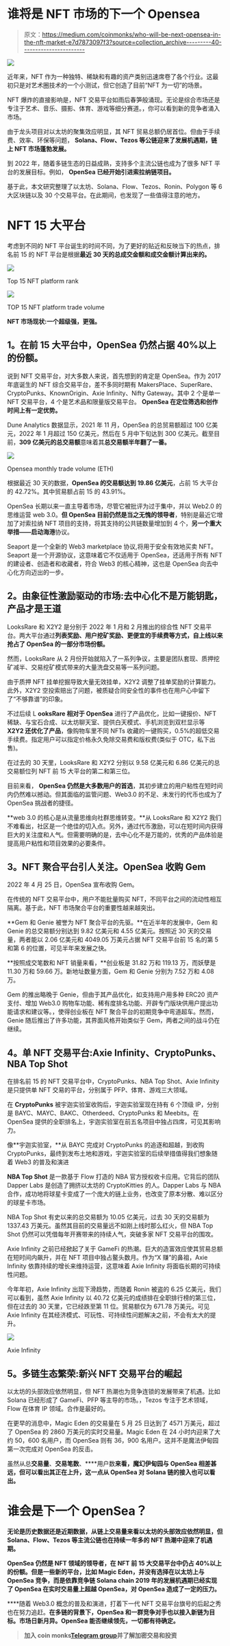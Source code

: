 # 谁将是 NFT 市场的下一个 Opensea

> 原文：<https://medium.com/coinmonks/who-will-be-next-opensea-in-the-nft-market-e7d7873097f3?source=collection_archive---------40----------------------->

![](img/050db07ef51f647eed5616be76accffb.png)

近年来，NFT 作为一种独特、稀缺和有趣的资产类别迅速席卷了各个行业。这最初只是对艺术圈技术的一个小测试，但它创造了目前“NFT 为一切”的场景。

NFT 爆炸的直接影响是，NFT 交易平台如雨后春笋般涌现。无论是综合市场还是专注于艺术、音乐、摄影、体育、游戏等细分赛道。，你可以看到新的竞争者涌入市场。

由于龙头项目对以太坊的聚集效应明显，其 NFT 贸易总额仍居首位。但由于手续费、效率、环保等问题， **Solana、Flow、Tezos 等公链迎来了发展机遇期，链上 NFT 市场蓬勃发展。**

到 2022 年，随着多链生态的日益成熟，支持多个主流公链也成为了很多 NFT 平台的发展目标。例如， **OpenSea 已经开始引进索拉纳链项目。**

基于此，本文研究整理了以太坊、Solana、Flow、Tezos、Ronin、Polygon 等 6 大区块链以及 30 个交易平台。在此期间，也发现了一些值得注意的地方。

# **NFT 15 大平台**

考虑到不同的 NFT 平台诞生的时间不同，为了更好的贴近和反映当下的热点，排名前 15 的 NFT 平台是根据**最近 30 天的总成交金额和成交金额计算出来的。**

![](img/88cedb8e31d10ddb66e0cb9d5aed29cc.png)

Top 15 NFT platform rank

![](img/185a0bcb70669f42d12b8def9258ec93.png)

TOP 15 NFT platform trade volume

**NFT 市场现状:一个超级强，更强。**

## **1。在前 15 大平台中，OpenSea 仍然占据 40%以上的份额。**

说到 NFT 交易平台，对大多数人来说，首先想到的肯定是 OpenSea。作为 2017 年底诞生的 NFT 综合交易平台，差不多同时期有 MakersPlace、SuperRare、CryptoPunks、KnownOrigin、Axie Infinity、Nifty Gateway。其中 2 个是单一 NFT 交易平台，4 个是艺术品和限量版交易平台。 **OpenSea 在定位筛选和创作时间上有一定优势。**

Dune Analytics 数据显示，2021 年 11 月，OpenSea 的总贸易额超过 100 亿美元，2022 年 1 月超过 150 亿美元，然后在 5 月中下旬达到 300 亿美元。截至目前，**309 亿美元的总交易额**意味着其**总交易额半年翻了一番。**

![](img/52d2bdfd0394128206458860bd5c5fc3.png)

Opensea monthly trade volume (ETH)

根据最近 30 天的数据，**OpenSea 的交易额达到 19.86 亿美元**，占前 15 大平台的 42.72%。其中贸易额占前 15 的 43.91%。

OpenSea 长期以来一直主导着市场，尽管它被批评为过于集中，并以 Web2.0 的思维运营 web 3.0。**但 OpenSea 目前仍然是当之无愧的领导者**，特别是最近它增加了对索拉纳 NFT 项目的支持，将其支持的公共链数量增加到 4 个，**另一个重大举措——启动海港**协议。

Seaport 是一个全新的 Web3 marketplace 协议,将用于安全有效地买卖 NFT。Seaport 是一个开源协议，这意味着它不仅适用于 OpenSea，还适用于所有 NFT 的建设者、创造者和收藏者，符合 Web3 的核心精神，这也是 OpenSea 向去中心化方向迈出的一步。

## **2。由象征性激励驱动的市场:去中心化不是万能钥匙，产品才是王道**

LooksRare 和 X2Y2 是分别于 2022 年 1 月和 2 月推出的综合性 NFT 交易平台。两大平台通过**列表奖励、用户挖矿奖励、更便宜的手续费等方式，自上线以来抢占了 OpenSea 的一部分市场份额。**

然而，LooksRare 从 2 月份开始就陷入了一系列争议，主要是团队套现、质押挖矿减半、交易挖矿模式带来的大量洗盘交易等一系列问题。

由于质押 NFT 挂单挖掘导致大量无效挂单，X2Y2 调整了挂单奖励的计算能力。此外，X2Y2 空投索赔出了问题，被质疑合同安全性的事件也在用户心中留下了“不够靠谱”的印象。

不过后续 L **ooksRare 相对于 OpenSea** 进行了产品优化，比如一键报价、NFT 稀缺、与宝石合成、以太坊聊天室、提供白天模式、手机浏览到双栏显示等 **X2Y2 还优化了产品**，像购物车里不同 NFTs 收藏的一键购买，0.5%的超低交易手续费。指定用户可以指定价格永久免除交易费和版权费(类似于 OTC，私下出售)。

在过去的 30 天里，LooksRare 和 X2Y2 分别以 9.58 亿美元和 6.86 亿美元的总交易额位列 NFT 前 15 大平台的第二和第三位。

目前来看， **OpenSea 仍然是大多数用户的首选**，其初步建立的用户粘性在短时间内仍然难以撼动。但其面临的监管问题、Web3.0 的不足、未发行的代币也成为了 OpenSea 挑战者的捷径。

**web 3.0 的核心是从流量思维向社群思维转变。**从 LooksRare 和 X2Y2 我们不难看出，社区是一个绝佳的切入点。另外，通过代币激励，可以在短时间内获得巨大的关注度和人气。但需要明确的是，去中心化不是万能的，优秀的产品体验是提高用户粘性和项目效果的必要条件。

## **3。NFT 聚合平台引人关注。OpenSea 收购 Gem**

2022 年 4 月 25 日，OpenSea 宣布收购 Gem。

在传统的 NFT 交易平台中，用户不能批量购买 NFT，不同平台之间的流动性相互隔离。基于此，NFT 市场聚合平台的重要性越来越突出。

**Gem 和 Genie 被誉为 NFT 聚合平台的先驱。**在近半年的发展中，Gem 和 Genie 的总交易额分别达到 9.82 亿美元和 4.55 亿美元。按照近 30 天的交易量，两者能以 2.06 亿美元和 4049.05 万美元占据 NFT 交易平台前 15 名的第 5 和第 6 的位置，可见半年来发展之快。

**按照成交笔数和 NFT 销量来看，**创业板是 31.82 万和 119.13 万，而妖孽是 11.30 万和 59.66 万。新地址数量方面，Gem 和 Genie 分别为 7.52 万和 4.08 万。

Gem 的推出略晚于 Genie，但由于其产品优化，如支持用户用多种 ERC20 资产支付、增加 Web3.0 购物车功能、稀有度排名功能、开辟专门版块供用户提出功能请求和建议等。，使得创业板在 NFT 聚合平台的初期竞争中弯道超车。然而，Genie 随后推出了许多功能，其界面风格开始类似于 Gem，两者之间的战斗仍在继续。

## **4。单 NFT 交易平台:Axie Infinity、CryptoPunks、NBA Top Shot**

在排名前 15 的 NFT 交易平台中，CryptoPunks、NBA Top Shot、Axie Infinity 是只提供单 NFT 交易的平台，分别属于 PFP、体育、游戏三大领域。

在 **CryptoPunks** 被宇迦实验室收购后，宇迦实验室现在持有 6 个顶级 IP，分别是 BAYC、MAYC、BAKC、Otherdeed、CryptoPunks 和 Meebits。在 OpenSea 提供的全职排名上，宇迦实验室在前五名项目中独占四席，可见其影响力。

像**宇迦实验室，**从 BAYC 完成对 CryptoPunks 的追逐和超越，到收购 CryptoPunks，最终到发布土地和游戏，宇迦实验室的后续举措值得我们想象随着 Web3 的普及和演进

**NBA Top Shot** 是一款基于 Flow 打造的 NBA 官方授权收卡应用。它背后的团队 Dapper Labs 是创造了拥挤以太坊的 CryptoKitties 的人。Dapper Labs 与 NBA 合作，成功地将球星卡变成了一个庞大的链上业务，也改变了原本分散、难以区分的球星卡市场。

NBA Top Shot 有史以来的总交易额为 10.05 亿美元，过去 30 天的交易额为 1337.43 万美元。虽然其目前的交易量远不如刚上线时那么红火，但 NBA Top Shot 仍然可以凭借每年开赛带来的持续人气，突破多家 NFT 交易平台的围攻。

Axie Infinity 之前已经掀起了关于 GameFi 的热潮。巨大的造富效应使其贸易总额在短时间内飙升，并在 NFT 项目中独占鳌头数月。作为“X 赚”的鼻祖，Axie Infinity 依靠持续的增长来维持运营，这意味着 Axie Infinity 将面临长期的可持续性问题。

今年年初，Axie Infinity 出现下滑趋势，而随着 Ronin 被盗的 6.25 亿美元，我们可以看到，虽然 Axie Infinity 以 40.72 亿美元的成绩排在全职排行榜的第三位，但在过去的 30 天里，它已经跌至第 11 位。贸易额仅为 671.78 万美元。可见 Axie Infinity 在其经济模式、可玩性、可持续性问题解决之前，不会有太大的提升。

![](img/828ab90a82f704d43b2e5ea9374851c6.png)

Axie Infinity

## **5。多链生态繁荣:新兴 NFT 交易平台的崛起**

以太坊的头部效应依然明显，但 NFT 热潮也为竞争连锁的发展带来了机遇。比如 Solana 已经形成了 GameFi、PFP 等主导的市场。，Tezos 专注于艺术领域，Flow 在体育 IP 领域。合作是最好的。

在更早的消息中，Magic Eden 的交易量在 5 月 25 日达到了 4571 万美元，超过了 OpenSea 的 2860 万美元的实时交易量。Magic Eden 在 24 小时内迎来了大约 50，600 名用户，而 OpenSea 则有 36，900 名用户。这并不是魔法伊甸园第一次完成对 OpenSea 的反击。

虽然从总**交易量**、**交易笔数**、****用户数**来看，魔幻伊甸园与 OpenSea 相差甚远，但可以看出其正在上升，这一点从 OpenSea 对 Solana 链的接入也可以看出。**

# ****谁会是下一个 OpenSea？****

**无论是历史数据还是近期数据，从链上交易量来看以太坊的头部效应依然明显，但 Solana、Flow、Tezos 等主流公链也在持续一年多的 NFT 热潮中迎来了机遇期。**

**OpenSea 仍然是 NFT 领域的领导者，在 NFT 前 15 大交易平台中仍占 40%以上的份额。但是一些新的平台，比如 Magic Eden，并没有选择在以太坊上与 OpenSea 竞争，而是依靠竞争链 Solana chain 2019 年的发展机遇期已经实现了 OpenSea 在实时交易量上超越 OpenSea，对 OpenSea 造成了一定的压力。**

****随着 Web3.0 概念的普及和演进，打着下一代 NFT 交易平台旗号的后起之秀也在努力追赶。**在多链的背景下，OpenSea 和一群竞争对手也以接入新链为目标。市场日新月异。OpenSea 能否继续领先，一切都有待确定。**

> **加入 coin monks[Telegram group](https://t.me/joinchat/Trz8jaxd6xEsBI4p)并了解加密交易和投资**